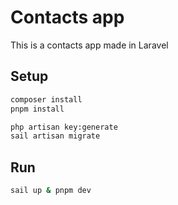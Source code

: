 # Contacts app
This is a contacts app made in Laravel

## Setup
``` bash
composer install
pnpm install
```

``` bash
php artisan key:generate
sail artisan migrate
```

## Run
``` bash
sail up & pnpm dev
```
